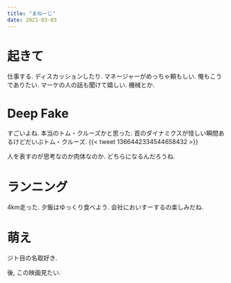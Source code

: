 ```yaml
---
title: "まねーじ"
date: 2021-03-03
---
```


# 起きて
仕事する. ディスカッションしたり. マネージャーがめっちゃ頼もしい. 俺もこうでありたい. マーケの人の話も聞けて嬉しい. 機械とか.

# Deep Fake
すごいよね. 本当のトム・クルーズかと思った. 首のダイナミクスが怪しい瞬間あるけどだいぶトム・クルーズ.
{{< tweet 1366442334544658432 >}}

人を表すのが思考なのか肉体なのか. どちらになるんだろうね.

# ランニング
4km走った. 夕飯はゆっくり食べよう. 会社においすーするの楽しみだね.


# 萌え
ジト目の名取好き.


後, この映画見たい.
<!--{{<tweet 1367107939954163713 >}}